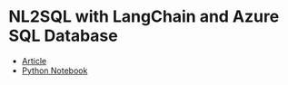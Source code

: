 # NL2SQL with LangChain and Azure SQL Database

- [Article](https://devblogs.microsoft.com/azure-sql/nl2sql-with-langchain-and-azure-sql-database/)
- [Python Notebook](https://github.com/Azure-Samples/SQL-AI-samples/blob/main/AzureSQLDatabase/LangChain/dbAzureOpenAI.ipynb)